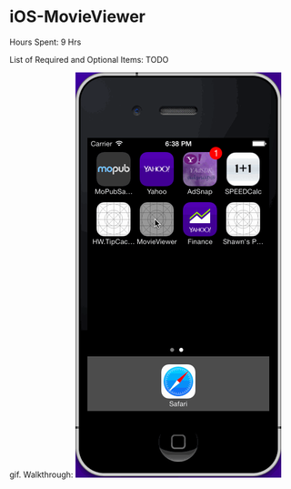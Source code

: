iOS-MovieViewer
===============

Hours Spent: 9 Hrs

List of Required and Optional Items: TODO

gif. Walkthrough: 
![GitHub Logo](/record-1.gif)
